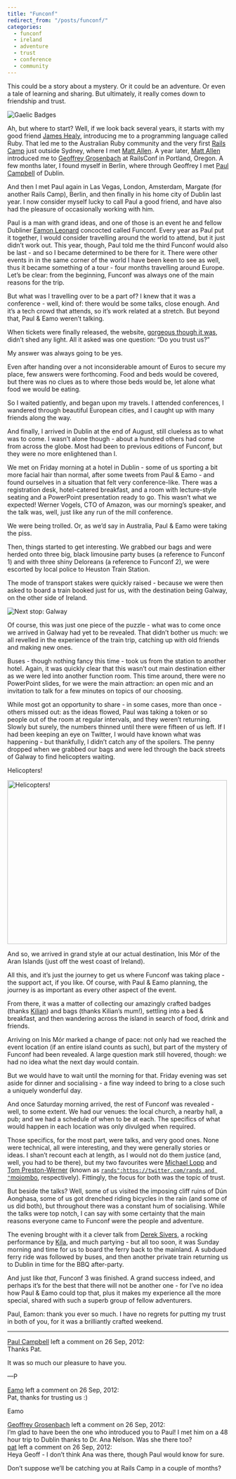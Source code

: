 ```yaml
---
title: "Funconf"
redirect_from: "/posts/funconf/"
categories:
  - funconf
  - ireland
  - adventure
  - trust
  - conference
  - community
---
```

This could be a story about a mystery. Or it could be an adventure. Or
even a tale of learning and sharing. But ultimately, it really comes
down to friendship and trust.

<img src="http://freelancing-gods.com/images/badge.jpg" alt="Gaelic Badges">

Ah, but where to start? Well, if we look back several years, it starts
with my good friend [James Healy](http://www.yob.id.au), introducing me
to a programming language called Ruby. That led me to the Australian
Ruby community and the very first [Rails Camp](http://railscamps.com)
just outside Sydney, where I met [Matt Allen](). A year later, [Matt
Allen](https://twitter.com/mattallen) introduced me to [Geoffrey
Grosenbach](https://twitter.com/topfunky) at RailsConf in Portland,
Oregon. A few months later, I found myself in Berlin, where through
Geoffrey I met [Paul Campbell](https://twitter.com/paulca) of Dublin.

And then I met Paul again in Las Vegas, London, Amsterdam, Margate (for
another Rails Camp), Berlin, and then finally in his home city of Dublin
last year. I now consider myself lucky to call Paul a good friend, and
have also had the pleasure of occasionally working with him.

Paul is a man with grand ideas, and one of those is an event he and
fellow Dubliner [Eamon Leonard](https://twitter.com/eamonleonard)
concocted called Funconf. Every year as Paul put it together, I would
consider travelling around the world to attend, but it just didn’t work
out. This year, though, Paul told me the third Funconf would also be
last - and so I became determined to be there for it. There were other
events in in the same corner of the world I have been keen to see as
well, thus it became something of a tour - four months travelling around
Europe. Let’s be clear: from the beginning, Funconf was always one of
the main reasons for the trip.

But what was I travelling over to be a part of? I knew that it was a
conference - well, kind of: there would be some talks, close enough. And
it’s a tech crowd that attends, so it’s work related at a stretch. But
beyond that, Paul & Eamo weren’t talking.

When tickets were finally released, the website, [gorgeous though it
was](http://2012.funconf.com), didn’t shed any light. All it asked was
one question: “Do you trust us?”

My answer was always going to be yes.

Even after handing over a not inconsiderable amount of Euros to secure
my place, few answers were forthcoming. Food and beds would be covered,
but there was no clues as to where those beds would be, let alone what
food we would be eating.

So I waited patiently, and began upon my travels. I attended
conferences, I wandered through beautiful European cities, and I caught
up with many friends along the way.

And finally, I arrived in Dublin at the end of August, still clueless as
to what was to come. I wasn’t alone though - about a hundred others had
come from across the globe. Most had been to previous editions of
Funconf, but they were no more enlightened than I.

We met on Friday morning at a hotel in Dublin - some of us sporting a
bit more facial hair than normal, after some tweets from Paul & Eamo -
and found ourselves in a situation that felt very conference-like. There
was a registration desk, hotel-catered breakfast, and a room with
lecture-style seating and a PowerPoint presentation ready to go. This
wasn’t what we expected! Werner Vogels, CTO of Amazon, was our morning’s
speaker, and the talk was, well, just like any run of the mill
conference.

We were being trolled. Or, as we’d say in Australia, Paul & Eamo were
taking the piss.

Then, things started to get interesting. We grabbed our bags and were
herded onto three big, black limousine party buses (a reference to
Funconf 1) and with three shiny Deloreans (a reference to Funconf 2), we
were escorted by local police to Heuston Train Station.

The mode of transport stakes were quickly raised - because we were then
asked to board a train booked just for us, with the destination being
Galway, on the other side of Ireland.

<img src="http://freelancing-gods.com/images/funconf-train.jpg" alt="Next stop: Galway" />

Of course, this was just one piece of the puzzle - what was to come once
we arrived in Galway had yet to be revealed. That didn’t bother us much:
we all revelled in the experience of the train trip, catching up with
old friends and making new ones.

Buses - though nothing fancy this time - took us from the station to
another hotel. Again, it was quickly clear that this wasn’t out main
destination either as we were led into another function room. This time
around, there were no PowerPoint slides, for we were the main
attraction: an open mic and an invitation to talk for a few minutes on
topics of our choosing.

While most got an opportunity to share - in some cases, more than once -
others missed out: as the ideas flowed, Paul was taking a token or so
people out of the room at regular intervals, and they weren’t returning.
Slowly but surely, the numbers thinned until there were fifteen of us
left. If I had been keeping an eye on Twitter, I would have known what
was happening - but thankfully, I didn’t catch any of the spoilers. The
penny dropped when we grabbed our bags and were led through the back
streets of Galway to find helicopters waiting.

Helicopters!

<a href="http://www.flickr.com/photos/freelancing_god/7901050640/" title="Helicopters!"><img src="http://farm9.staticflickr.com/8322/7901050640_2cea40127e.jpg" width="500" height="373" alt="Helicopters!"></a>

And so, we arrived in grand style at our actual destination, Inis Mór of
the Aran Islands (just off the west coast of Ireland).

All this, and it’s just the journey to get us where Funconf was taking
place - the support act, if you like. Of course, with Paul & Eamo
planning, the journey is as important as every other aspect of the
event.

From there, it was a matter of collecting our amazingly crafted badges
(thanks [Kilian](https://twitter.com/kilmc!)) and bags (thanks Kilian’s
mum!), settling into a bed & breakfast, and then wandering across the
island in search of food, drink and friends.

Arriving on Inis Mór marked a change of pace: not only had we reached
the event location (if an entire island counts as such), but part of the
mystery of Funconf had been revealed. A large question mark still
hovered, though: we had no idea what the next day would contain.

But we would have to wait until the morning for that. Friday evening was
set aside for dinner and socialising - a fine way indeed to bring to a
close such a uniquely wonderful day.

And once Saturday morning arrived, the rest of Funconf was revealed -
well, to some extent. We had our venues: the local church, a nearby
hall, a pub; and we had a schedule of when to be at each. The specifics
of what would happen in each location was only divulged when required.

Those specifics, for the most part, were talks, and very good ones. None
were technical, all were interesting, and they were generally stories or
ideas. I shan’t recount each at length, as I would not do them justice
(and, well, you had to be there), but my two favourites were [Michael
Lopp](http://www.randsinrepose.com) and [Tom
Preston-Werner](http://tom.preston-werner.com) (known as
[`rands":https://twitter.com/rands and "`mojombo](https://twitter.com/mojombo),
respectively). Fittingly, the focus for both was the topic of trust.

But beside the talks? Well, some of us visited the imposing cliff ruins
of Dún Aonghasa, some of us got drenched riding bicycles in the rain
(and some of us did both), but throughout there was a constant hum of
socialising. While the talks were top notch, I can say with some
certainty that the main reasons everyone came to Funconf were the people
and adventure.

The evening brought with it a clever talk from [Derek
Sivers](http://sivers.org), a rocking performance by
[Kíla](http://www.kila.ie), and much partying - but all too soon, it was
Sunday morning and time for us to board the ferry back to the mainland.
A subdued ferry ride was followed by buses, and then another private
train returning us to Dublin in time for the BBQ after-party.

And just like *that*, Funconf 3 was finished. A grand success indeed,
and perhaps it’s for the best that there will not be another one - for
I’ve no idea how Paul & Eamo could top that, plus it makes my experience
all the more special, shared with such a superb group of fellow
adventurers.

Paul, Eamon: thank you ever so much. I have no regrets for putting my
trust in both of you, for it was a brilliantly crafted weekend.

------------------------------------------------------------------------

<div class="comments">
<div class="comment-author">
<a href="http://pabcas.com">Paul Campbell</a> left a comment on 26 Sep,
2012:</div>

<div class="comment" markdown="1">
Thanks Pat.

It was so much our pleasure to have you.

—P

</div>
<div class="comment-author">
<a href="http://eamo.net">Eamo</a> left a comment on 26 Sep, 2012:</div>

<div class="comment" markdown="1">
Pat, thanks for trusting us :)

Eamo

</div>
<div class="comment-author">
<a href="https://peepcode.com">Geoffrey Grosenbach</a> left a comment on
26 Sep, 2012:</div>

<div class="comment" markdown="1">
I’m glad to have been the one who introduced you to Paul! I met him on a
48 hour trip to Dublin thanks to Dr. Ana Nelson. Was she there too?

</div>
<div class="comment-author">
<a href="http://freelancing-gods.com">pat</a> left a comment on 26 Sep,
2012:</div>

<div class="comment" markdown="1">
Heya Geoff - I don’t think Ana was there, though Paul would know for
sure.

Don’t suppose we’ll be catching you at Rails Camp in a couple of months?

</div>
</div>

